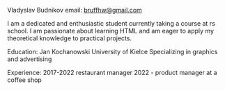 Vladyslav Budnikov
email: bruffhw@gmail.com


I am a dedicated and enthusiastic student currently taking a course at rs school. I am passionate about learning HTML and am eager to apply my theoretical knowledge to practical projects.

Education: 
Jan Kochanowski University of Kielce Specializing in graphics and advertising

Experience:
2017-2022 restaurant manager
2022 - product manager at a coffee shop

